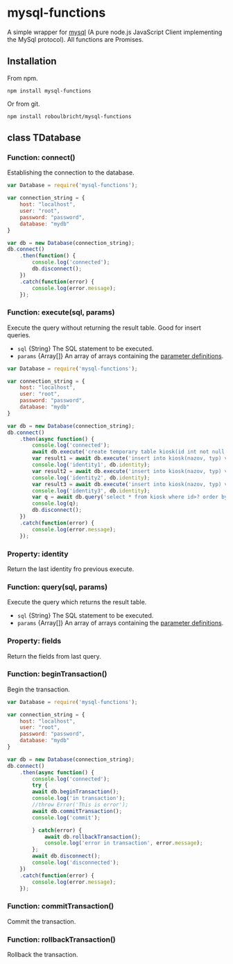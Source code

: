 # mysql-functions
A simple wrapper for [mysql](https://github.com/mysqljs/mysql) (A pure node.js JavaScript Client implementing the MySql protocol).
All functions are Promises.

## Installation
From npm.
```
npm install mysql-functions
```
Or from git.
```
npm install roboulbricht/mysql-functions
```

## class TDatabase

### Function: connect()
Establishing the connection to the database.

```javascript
var Database = require('mysql-functions');

var connection_string = {
    host: "localhost",
    user: "root",
    password: "password",
    database: "mydb"
}

var db = new Database(connection_string);
db.connect()
    .then(function() {
        console.log('connected');
        db.disconnect();
    })
    .catch(function(error) {
        console.log(error.message);
    });
```
### Function: execute(sql, params)
Execute the query without returning the result table. Good for insert queries.
 * `sql` {String} The SQL statement to be executed.
 * `params` {Array[]} An array of arrays containing the [parameter definitions](https://github.com/mysqljs/mysql#performing-queries).

```javascript
var Database = require('mysql-functions');

var connection_string = {
    host: "localhost",
    user: "root",
    password: "password",
    database: "mydb"
}

var db = new Database(connection_string);
db.connect()
    .then(async function() {
        console.log('connected');
        await db.execute('create temporary table kiosk(id int not null auto_increment, nazov varchar(255), typ int, primary key(id))');
        var result1 = await db.execute('insert into kiosk(nazov, typ) values(?, ?)', ['a3', 1]);
        console.log('identity1', db.identity);
        var result2 = await db.execute('insert into kiosk(nazov, typ) values(?, ?)', ['a4', 1]);
        console.log('identity2', db.identity);
        var result3 = await db.execute('insert into kiosk(nazov, typ) values(?, ?)', ['a5', 1]);
        console.log('identity3', db.identity);
        var q = await db.query('select * from kiosk where id>? order by id', [1]);
        console.log(q);
        db.disconnect();
    })
    .catch(function(error) {
        console.log(error.message);
    });
```
### Property: identity
Return the last identity fro previous execute.

### Function: query(sql, params)
Execute the query which returns the result table.
 * `sql` {String} The SQL statement to be executed.
 * `params` {Array[]} An array of arrays containing the [parameter definitions](https://github.com/mysqljs/mysql#performing-queries).

### Property: fields
Return the fields from last query.

### Function: beginTransaction()
Begin the transaction.

```javascript
var Database = require('mysql-functions');

var connection_string = {
    host: "localhost",
    user: "root",
    password: "password",
    database: "mydb"
}

var db = new Database(connection_string);
db.connect()
    .then(async function() {
        console.log('connected');
        try {
        await db.beginTransaction();
        console.log('in transaction');
        //throw Error('This is error');
        await db.commitTransaction();
        console.log('commit');

        } catch(error) {
            await db.rollbackTransaction();
            console.log('error in transaction', error.message);
        };
        await db.disconnect();
        console.log('disconnected');
    })
    .catch(function(error) {
        console.log(error.message);
    });
```
### Function: commitTransaction()
Commit the transaction.

### Function: rollbackTransaction()
Rollback the transaction.
